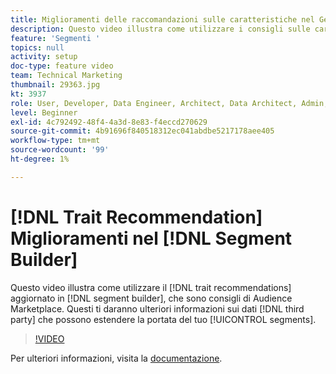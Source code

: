 ```yaml
---
title: Miglioramenti delle raccomandazioni sulle caratteristiche nel Generatore di segmenti
description: Questo video illustra come utilizzare i consigli sulle caratteristiche aggiornate nel generatore di segmenti, che sono consigli di Audience Marketplace. Queste ti daranno ulteriori informazioni sui dati di terze parti che possono estendere la portata dei tuoi segmenti.
feature: 'Segmenti '
topics: null
activity: setup
doc-type: feature video
team: Technical Marketing
thumbnail: 29363.jpg
kt: 3937
role: User, Developer, Data Engineer, Architect, Data Architect, Admin, Leader
level: Beginner
exl-id: 4c792492-48f4-4a3d-8e83-f4eccd270629
source-git-commit: 4b91696f840518312ec041abdbe5217178aee405
workflow-type: tm+mt
source-wordcount: '99'
ht-degree: 1%

---
```


# [!DNL Trait Recommendation] Miglioramenti nel  [!DNL Segment Builder]

Questo video illustra come utilizzare il [!DNL trait recommendations] aggiornato in [!DNL segment builder], che sono consigli di Audience Marketplace. Questi ti daranno ulteriori informazioni sui dati [!DNL third party] che possono estendere la portata del tuo [!UICONTROL segments].

>[!VIDEO](https://video.tv.adobe.com/v/29363/?quality=12)

Per ulteriori informazioni, visita la [documentazione](https://docs.adobe.com/help/en/audience-manager/user-guide/features/segments/trait-recommendations.html).
